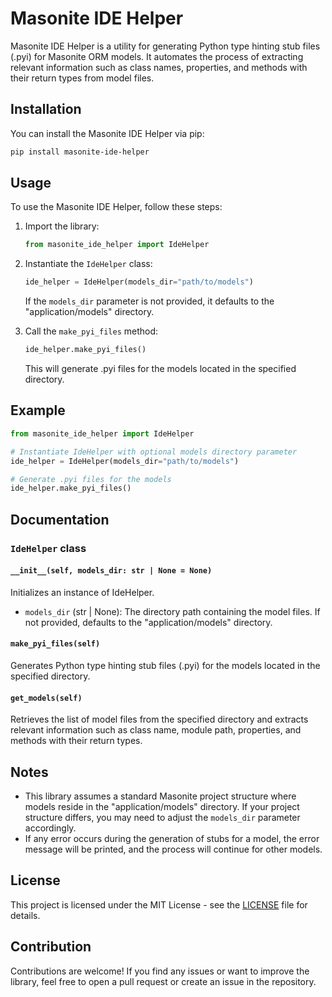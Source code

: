 # Masonite IDE Helper

Masonite IDE Helper is a utility for generating Python type hinting stub files (.pyi) for Masonite ORM models. It automates the process of extracting relevant information such as class names, properties, and methods with their return types from model files.

## Installation

You can install the Masonite IDE Helper via pip:

```bash
pip install masonite-ide-helper
```

## Usage

To use the Masonite IDE Helper, follow these steps:

1. Import the library:

    ```python
    from masonite_ide_helper import IdeHelper
    ```

2. Instantiate the `IdeHelper` class:

    ```python
    ide_helper = IdeHelper(models_dir="path/to/models")
    ```

    If the `models_dir` parameter is not provided, it defaults to the "application/models" directory.

3. Call the `make_pyi_files` method:

    ```python
    ide_helper.make_pyi_files()
    ```

    This will generate .pyi files for the models located in the specified directory.

## Example

```python
from masonite_ide_helper import IdeHelper

# Instantiate IdeHelper with optional models directory parameter
ide_helper = IdeHelper(models_dir="path/to/models")

# Generate .pyi files for the models
ide_helper.make_pyi_files()
```

## Documentation

### `IdeHelper` class

#### `__init__(self, models_dir: str | None = None)`

Initializes an instance of IdeHelper.

- `models_dir` (str | None): The directory path containing the model files. If not provided, defaults to the "application/models" directory.

#### `make_pyi_files(self)`

Generates Python type hinting stub files (.pyi) for the models located in the specified directory.

#### `get_models(self)`

Retrieves the list of model files from the specified directory and extracts relevant information such as class name, module path, properties, and methods with their return types.

## Notes

- This library assumes a standard Masonite project structure where models reside in the "application/models" directory. If your project structure differs, you may need to adjust the `models_dir` parameter accordingly.
- If any error occurs during the generation of stubs for a model, the error message will be printed, and the process will continue for other models.

## License

This project is licensed under the MIT License - see the [LICENSE](LICENSE) file for details.

## Contribution

Contributions are welcome! If you find any issues or want to improve the library, feel free to open a pull request or create an issue in the repository.